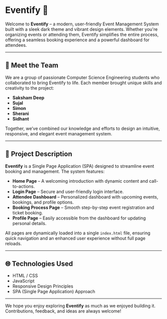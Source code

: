 # Eventify 🎉

Welcome to **Eventify** – a modern, user-friendly Event Management System built with a sleek dark theme and vibrant design elements. Whether you're organizing events or attending them, Eventify simplifies the entire process, offering a seamless booking experience and a powerful dashboard for attendees.

---

## 👥 Meet the Team

We are a group of passionate Computer Science Engineering students who collaborated to bring Eventify to life. Each member brought unique skills and creativity to the project:

- **Saksham Deep**  
- **Sujal**  
- **Simon**  
- **Sherani**  
- **Sidhant** 

Together, we’ve combined our knowledge and efforts to design an intuitive, responsive, and elegant event management system.

---

## 📌 Project Description

**Eventify** is a Single Page Application (SPA) designed to streamline event booking and management. The system features:

- **Home Page** – A welcoming introduction with dynamic content and call-to-actions.
- **Login Page** – Secure and user-friendly login interface.
- **Attendee Dashboard** – Personalized dashboard with upcoming events, bookings, and profile options.
- **Booking Process Page** – Smooth step-by-step event registration and ticket booking.
- **Profile Page** – Easily accessible from the dashboard for updating personal details.

All pages are dynamically loaded into a single `index.html` file, ensuring quick navigation and an enhanced user experience without full page reloads.

---

## 🌐 Technologies Used

- HTML / CSS  
- JavaScript 
- Responsive Design Principles  
- SPA (Single Page Application) Approach

---

We hope you enjoy exploring **Eventify** as much as we enjoyed building it. Contributions, feedback, and ideas are always welcome!

